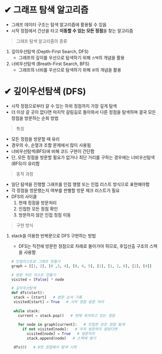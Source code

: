 # ✔ 그래프 탐색 알고리즘
- 그래프 데이터 구조는 탐색 알고리즘에 활용될 수 있음
- 시작 정점에서 간선을 타고 **이동할 수 있는 모든 정점**을 찾는 알고리즘

> 그래프 탐색 알고리즘의 종류
1. 깊이우선탐색 (Depth-First Search, DFS)
   - 그래프의 깊이를 우선으로 탐색하기 위해 `스택`의 개념을 활용
2. 너비우선탐색 (Breath-First Search, BFS)
   - 그래프의 너비를 우선으로 탐색하기 위해 `큐`의 개념을 활용



# ✔ 깊이우선탐색 (DFS)
- 시작 정점으로부터 갈 수 있는 하위 정점까지 가장 깊게 탐색
- 더 이상 갈 곳이 없다면 마지막 갈림길로 돌아와서 다른 정점을 탐색하며 결국 모든 정점을 방문하는 순회 방법

> 특징
- 모든 정점을 방문할 때 유리
- 경우의 수, 순열과 조합 문제에서 많이 사용됨
- 너비우선탐색(BFS)에 비해 코드 구현이 간단함
- 단, 모든 정점을 방문할 필요가 없거나 최단 거리를 구하는 경우에는 너비우선탐색(BFS)이 유리함

> 동작 과정
- 일단 탐색을 진행할 그래프를 인접 행렬 또는 인접 리스트 방식으로 표현해야함
- 각 정점을 방문했는지 여부를 판별할 방문 체크 리스트가 필요
- DFS의 사이클
  1. 현재 정점을 방문처리
  2. 인접한 모든 정점 확인
  3. 방문하지 않은 인접 정점 이동

> 구현 방식
1. stack을 이용한 반복문으로 DFS 구현하는 방법
   - DFS는 직전에 방문한 정점으로 차례로 돌아가야 하므로, 후입선출 구조의 스택을 사용함
  
   ```python
   # 인접리스트로 그래프 만들기
   graph = [[1, 2], [0 ,3, 4], [0, 4, 5], [1], [1, 2, 6], [2], [4]]
   
   # 방문 처리 리스트 만들기
   visited = [False] * node

   # 깊이우선탐색
   def dfs(start):
    stack = [start]   # 방문 순서 기록
    visited[start] = True   # 시작 정점 방문 처리
    
    while stack:
      current = stack.pop()   # 현재 위치하고 있는 정점
      
      for node in graph[current]:   # 인접한 모든 정점 탐색
        if not visited[node]:   # 아직 방문하지 않았다면
          visited[node] = True   # 방문처리
          stack.append(node)   # 스택에 쌓기

    dfs(0)   # 0번 정점에서 탐색 시작
    ```
